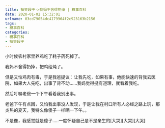 ```yaml
---
title: 搞笑段子->我妈不舍得扔掉 | 糗事百科
date: 2020-01-02 15:32:01
urlname: 03cd79054dc4179964f2c923163b2156
tags: 
- 糗事百科
categories:
- 糗事百科
- 搞笑段子
---
```

小时候农村家里养鸡吃了耗子药死掉了。

我妈不舍得扔掉，把鸡给炖了。

但是又怕鸡肉有毒，于是我爸提议：让我先吃，如果有事，他能快速的背我去医院，如果大人先吃，出事了背不动……我妈觉得挺有道理，就看着我吃。

然后叮嘱老爸一个下午看着我别出事。

老爸下午有点困，又怕我出事没人发现，于是让我在村口所有人必经之路上玩，那炎热的夏天，我特么像傻子一样晒一下午。。

不是像，我感觉就是傻子.....一度怀疑自己是不是亲生的[大哭][大哭][大哭]


